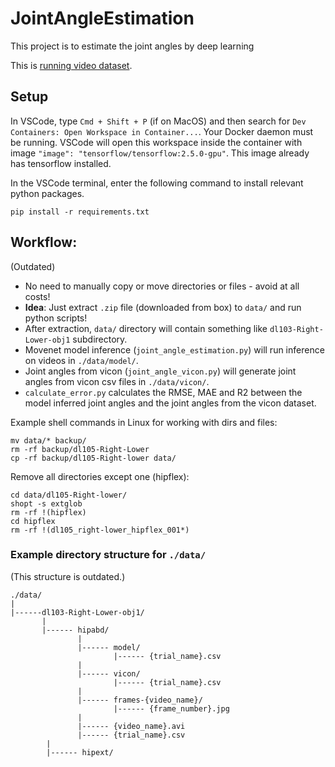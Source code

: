 # JointAngleEstimation
This project is to estimate the joint angles by deep learning

This is [running video dataset](https://www.kaggle.com/datasets/kmader/running-videos).

## Setup

In VSCode, type `Cmd + Shift + P` (if on MacOS) and then search for `Dev Containers: Open Workspace in Container...`. Your Docker daemon must be running. VSCode will open this workspace inside the container with image `"image": "tensorflow/tensorflow:2.5.0-gpu"`. This image already has tensorflow installed.

In the VSCode terminal, enter the following command to install relevant python packages.

```
pip install -r requirements.txt
```

## Workflow:

(Outdated)

- No need to manually copy or move directories or files - avoid at all costs!
- **Idea**: Just extract `.zip` file (downloaded from box) to `data/` and run python scripts!
- After extraction, `data/` directory will contain something like `dl103-Right-Lower-obj1` subdirectory.
- Movenet model inference (`joint_angle_estimation.py`) will run inference on videos in `./data/model/`.
- Joint angles from vicon (`joint_angle_vicon.py`) will generate joint angles from vicon csv files in `./data/vicon/`.
- `calculate_error.py` calculates the RMSE, MAE and R2 between the model inferred joint angles and the joint angles from the vicon dataset.

Example shell commands in Linux for working with dirs and files:

```
mv data/* backup/
rm -rf backup/dl105-Right-Lower
cp -rf backup/dl105-Right-lower data/
```

Remove all directories except one (hipflex):

```
cd data/dl105-Right-lower/
shopt -s extglob
rm -rf !(hipflex)
cd hipflex
rm -rf !(dl105_right-lower_hipflex_001*)
```

### Example directory structure for `./data/`

(This structure is outdated.)

```
./data/
|
|------dl103-Right-Lower-obj1/
       |
       |------ hipabd/
               |
               |------ model/
                       |------ {trial_name}.csv
               |
               |------ vicon/
                       |------ {trial_name}.csv
               |
               |------ frames-{video_name}/
                       |------ {frame_number}.jpg
               |
               |------ {video_name}.avi
               |------ {trial_name}.csv
        |
        |------ hipext/
```